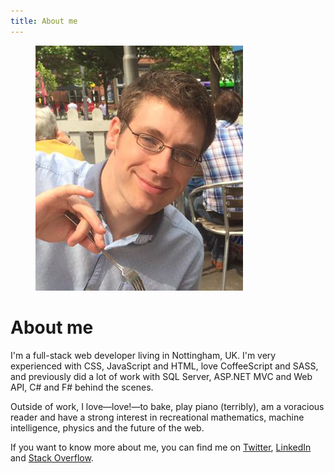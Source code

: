 ```yaml
---
title: About me
---
```


<figure class="left">
	<img alt="Me eating a cake—a common scene!" src="/img/about/eating.jpg">
</figure>

About me
========

I'm a full-stack web developer living in Nottingham, UK. I'm very experienced with CSS, JavaScript and HTML, love CoffeeScript and SASS, and previously did a lot of work with SQL Server, ASP.NET MVC and Web API, C# and F# behind the scenes.

Outside of work, I love—love!—to bake, play piano (terribly), am a voracious reader and have a strong interest in recreational mathematics, machine intelligence, physics and the future of the web.

If you want to know more about me, you can find me on [Twitter][twitter], [LinkedIn][linkedin] and [Stack Overflow][stack-overflow].


<!-- References -->

[twitter]: https://twitter.com/jordangray

[linkedin]: uk.linkedin.com/in/jbgray

[stack-overflow]: http://stackoverflow.com/users/230390/jordan-gray